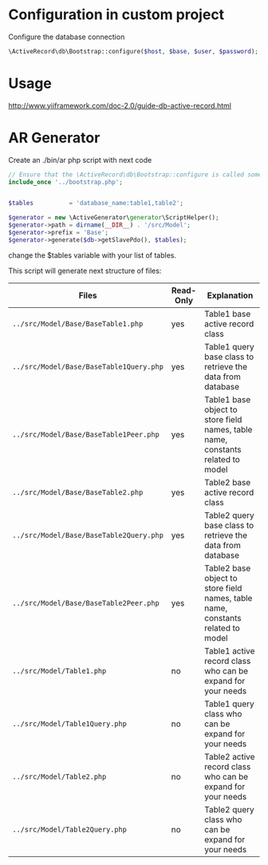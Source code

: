 Configuration in custom project
=
Configure the database connection
```php
\ActiveRecord\db\Bootstrap::configure($host, $base, $user, $password);
```

Usage
=

http://www.yiiframework.com/doc-2.0/guide-db-active-record.html

AR Generator
=

Create an ./bin/ar php script with next code

```php
// Ensure that the \ActiveRecord\db\Bootstrap::configure is called somewhere in bootstrap
include_once '../bootstrap.php';


$tables          = 'database_name:table1,table2';

$generator = new \ActiveGenerator\generator\ScriptHelper();
$generator->path = dirname(__DIR__) . '/src/Model';
$generator->prefix = 'Base';
$generator->generate($db->getSlavePdo(), $tables);
``` 

change the $tables variable with your list of tables.

This script will generate next structure of files:

| Files | Read-Only | Explanation |
| ----------------------------------------------- | -------------------------- |-------------------------- |
| `../src/Model/Base/BaseTable1.php`                    | yes |  Table1 base active record class |
| `../src/Model/Base/BaseTable1Query.php`               | yes |  Table1 query base class to retrieve the data from database  |
| `../src/Model/Base/BaseTable1Peer.php`                | yes |  Table1 base object to store field names, table name, constants related to model  |
| `../src/Model/Base/BaseTable2.php`                    | yes |  Table2 base active record class |
| `../src/Model/Base/BaseTable2Query.php`               | yes |  Table2 query base class to retrieve the data from database |
| `../src/Model/Base/BaseTable2Peer.php`                | yes |  Table2 base object to store field names, table name, constants related to model |
| `../src/Model/Table1.php`                             | no |  Table1 active record class who can be expand for your needs |
| `../src/Model/Table1Query.php`                        | no |  Table1 query class who can be expand for your needs |   
| `../src/Model/Table2.php`                             | no |  Table2 active record class who can be expand for your needs |
| `../src/Model/Table2Query.php`                        | no |  Table2 query class who can be expand for your needs |